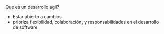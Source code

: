 Que es un desarrollo ágil?
- Estar abierto a cambios
- prioriza flexibilidad, colaboración, y responsabilidades en el desarrollo de software